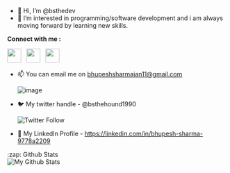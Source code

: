 - 👋 Hi, I’m @bsthedev
- 👀 I’m interested in programming/software development and i am always moving forward by learning new skills.

**Connect with me :**

<img height="32" width="32" src="https://cdn.jsdelivr.net/npm/simple-icons@v4/icons/twitter.svg" /> &nbsp; <img height="32" width="32" src="https://cdn.jsdelivr.net/npm/simple-icons@v4/icons/gmail.svg" />  &nbsp;  <img height="32" width="32" src="https://cdn.jsdelivr.net/npm/simple-icons@v4/icons/linkedin.svg" />
- 📫 You can email me on bhupeshsharmajan11@gmail.com

   ![image](https://img.shields.io/badge/Gmail-D14836?style=for-the-badge&logo=gmail&logoColor=white)
- 🐦 My twitter handle - @bsthehound1990    

  ![Twitter Follow](https://img.shields.io/twitter/follow/bsthehound1990?color=1DA152&logo=Twitter&style=social)
- 💼 My LinkedIn Profile - https://linkedin.com/in/bhupesh-sharma-9778a2209





</details>
   <summary>:zap: Github Stats</summary>
   
   <img align="left" alt="My Github Stats" src="https://github-readme-stats-jet-kappa.vercel.app/api?username=bsthedev&show_icons=true&hide_border=true&theme=tokyonight" />
   
</details>


<!---
bsthedev/bsthedev is a ✨ special ✨ repository because its `README.md` (this file) appears on your GitHub profile.
You can click the Preview link to take a look at your changes.
--->
